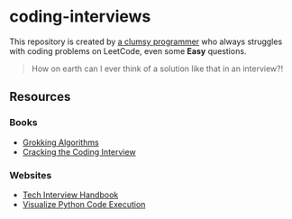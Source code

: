# coding-interviews

This repository is created by [a clumsy programmer](https://leetcode.com/vinta/) who always struggles with coding problems on LeetCode, even some **Easy** questions.

> How on earth can I ever think of a solution like that in an interview?!

## Resources

### Books

- [Grokking Algorithms](https://learning.oreilly.com/library/view/grokking-algorithms-an/9781617292231/)
- [Cracking the Coding Interview](http://www.crackingthecodinginterview.com/)

### Websites

- [Tech Interview Handbook](https://yangshun.github.io/tech-interview-handbook/)
- [Visualize Python Code Execution](http://www.pythontutor.com/live.html#mode=edit)

